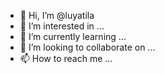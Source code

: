 - 👋 Hi, I’m @luyatila
- 👀 I’m interested in ...
- 🌱 I’m currently learning ...
- 💞️ I’m looking to collaborate on ...
- 📫 How to reach me ...

<!---
luyatila/luyatila is a ✨ special ✨ repository because its `README.md` (this file) appears on your GitHub profile.
You can click the Preview link to take a look at your changes.
--->
